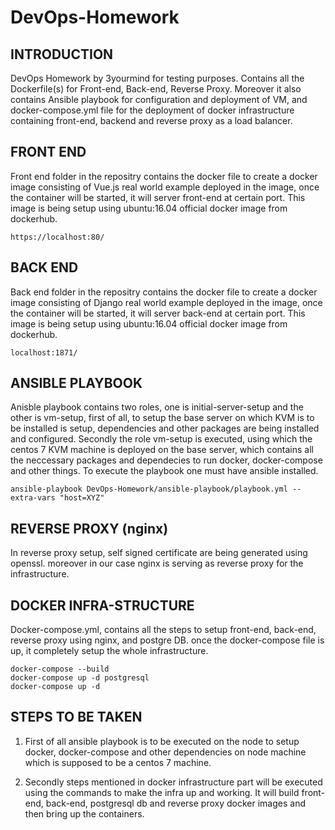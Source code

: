 # DevOps-Homework

## INTRODUCTION

DevOps Homework by 3yourmind for testing purposes. Contains all the Dockerfile(s) for Front-end, Back-end, Reverse Proxy. Moreover it also contains Ansible playbook for configuration and deployment of VM, and docker-compose.yml file for the deployment of docker infrastructure containing front-end, backend and reverse proxy as a load balancer.

## FRONT END

Front end folder in the repositry contains the docker file to create a docker image consisting of Vue.js real world example deployed in the image, once the container will be started, it will server front-end at certain port. This image is being setup using ubuntu:16.04 official docker image from dockerhub.

```
https://localhost:80/
```

## BACK END

Back end folder in the repositry contains the docker file to create a docker image consisting of Django real world example deployed in the image, once the container will be started, it will server back-end at certain port. This image is being setup using ubuntu:16.04 official docker image from dockerhub.

```
localhost:1871/
```

## ANSIBLE PLAYBOOK

Anisble playbook contains two roles, one is initial-server-setup and the other is vm-setup, first of all, to setup the base server on which KVM is to be installed is setup, dependencies and other packages are being installed and configured.
Secondly the role vm-setup is executed, using which the centos 7 KVM machine is deployed on the base server, which contains all the neccessary packages and dependecies to run docker, docker-compose and other things.
To execute the playbook one must have ansible installed.

```
ansible-playbook DevOps-Homework/ansible-playbook/playbook.yml --extra-vars "host=XYZ"
```

## REVERSE PROXY (nginx)

In reverse proxy setup, self signed certificate are being generated using openssl. moreover in our case nginx is serving as reverse proxy for the infrastructure.


## DOCKER INFRA-STRUCTURE

Docker-compose.yml, contains all the steps to setup front-end, back-end, reverse proxy using nginx, and postgre DB.
once the docker-compose file is up, it completely setup the whole infrastructure.

```
docker-compose --build
docker-compose up -d postgresql
docker-compose up -d 
```

## STEPS TO BE TAKEN

1) First of all ansible playbook is to be executed on the node to setup docker, docker-compose and other dependencies on node machine which is supposed to be a centos 7 machine.

2) Secondly steps mentioned in docker infrastructure part will be executed using the commands to make the infra up and working. It will build front-end, back-end, postgresql db and reverse proxy docker images and then bring up the containers.